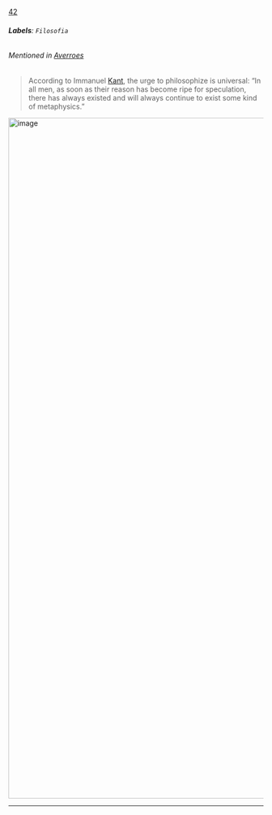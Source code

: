 [42](https://github.com/guilhermeprokisch/ideias/issues/42) 
###### **Labels**: `Filosofia`



 


###### Mentioned in [Averroes](Averroes)  
 > According to Immanuel [Kant](Kant), the urge to philosophize is universal: “In all men, as soon as their reason has become ripe for speculation, there has always existed and will always continue to exist some kind of metaphysics.”


<img width="1343" alt="image" src="https://user-images.githubusercontent.com/12011070/163900126-0e24a840-c263-4101-be8c-0552fc1ddb84.png">

-------------------------------------------------------------------------------

